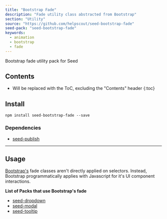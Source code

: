```yaml
---
title: "Bootstrap Fade"
description: "Fade utility class abstracted from Bootstrap"
section: "Utility"
source: "https://github.com/helpscout/seed-bootstrap-fade"
seed-pack: "seed-bootstrap-fade"
keywords:
  - animation
  - bootstrap
  - fade
---
```


Bootstrap fade utility pack for Seed

## Contents

* Will be replaced with the ToC, excluding the "Contents" header
{:toc}

## Install

```
npm install seed-bootstrap-fade --save
```


### Dependencies

* [seed-publish](/seed/packs/seed-publish)



---


## Usage

[Bootstrap's](http://getbootstrap.com/) fade classes aren't directly applied on selectors. Instead, Bootstrap programmatically applies with Javascript for it's UI component interactions.


**List of Packs that use Bootstrap's fade**

* [seed-dropdown](/seed/packs/seed-dropdown)
* [seed-modal](/seed/packs/seed-modal)
* [seed-tooltip](/seed/packs/seed-tooltip)
